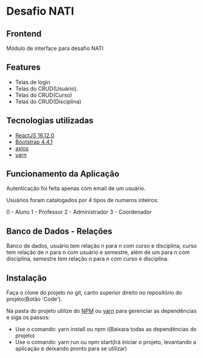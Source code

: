 # Desafio NATI
## Frontend
Módulo de interface para desafio NATI

## Features
- Telas de login
- Telas do CRUD(Usuário).
- Telas do CRUD(Curso)
- Telas do CRUD(Disciplina)


## Tecnologias utilizadas
- [ReactJS 16.12.0](https://pt-br.reactjs.org/)
- [Bootstrap 4.4.1](https://getbootstrap.com/docs/4.4/getting-started/introduction/)
- [axios](https://github.com/axios/axios)
- [yarn](https://yarnpkg.com/)

## Funcionamento da Aplicação
Autenticação foi feita apenas com email de um usuário.

Usuários foram catalogados por 4 tipos de numeros inteiros: 

0 - Aluno
1 - Professor
2 - Administrador
3 - Coordenador

## Banco de Dados - Relações
Banco de dados, usuário tem relação n para n com curso e disciplina, curso tem relação de n para n com usuário e semestre, além de um para n com disciplina, semestre tem relação n para n com curso e disciplina.

## Instalação
Faça o clone do projeto no git, canto superior direito no repositório do projeto(Botão 'Code').

Na pasta do projeto utilize do [NPM](https://www.npmjs.com/) ou [yarn](https://yarnpkg.com/) para gerenciar as dependências e siga os passos:
- Use o comando: yarn install ou npm i(Baixara todas as dependências do projeto)
- Use o comando: yarn run ou npm start(Irá iniciar o projeto, levantando a aplicação e deixando pronto para se utilizar)


